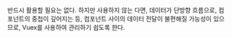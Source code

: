 반드시 활용할 필요는 없다. 하지만 사용하지 않는 다면, 데이터가 단방향 흐름으로, 컴포넌트의 중첩이 깊어지는 등, 컴포넌트 사이의 데이터 전달이 불편해질 가능성이 있으므로, Vuex를 사용하여 관리하기 쉽도록 한다.